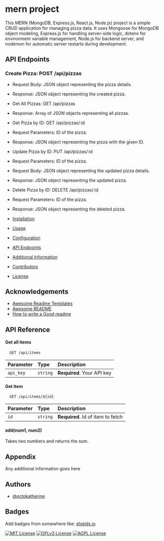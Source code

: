 
# mern project

This MERN (MongoDB, Express.js, React.js, Node.js) project is a simple CRUD application for managing pizza data. It uses Mongoose for MongoDB object modeling, Express.js for handling server-side logic, dotenv for environment variable management, Node.js for backend server, and nodemon for automatic server restarts during development.

## API Endpoints
### Create Pizza: POST /api/pizzas
-  Request Body: JSON object representing the pizza details.
- Response: JSON object representing the created pizza.
- Get All Pizzas: GET /api/pizzas

- Response: Array of JSON objects representing all pizzas.
- Get Pizza by ID: GET /api/pizzas/:id

- Request Parameters: ID of the pizza.
- Response: JSON object representing the pizza with the given ID.
- Update Pizza by ID: PUT /api/pizzas/:id

- Request Parameters: ID of the pizza.
- Request Body: JSON object representing the updated pizza details.
- Response: JSON object representing the updated pizza.
- Delete Pizza by ID: DELETE /api/pizzas/:id

- Request Parameters: ID of the pizza.
- Response: JSON object representing the deleted pizza.

- [Installation](#installation)
- [Usage](#usage)
- [Configuration](#configuration)
- [API Endpoints](#api-endpoints)
- [Additional Information](#additional-information)
- [Contributors](#contributors)
- [License](#license)
## Acknowledgements

 - [Awesome Readme Templates](https://awesomeopensource.com/project/elangosundar/awesome-README-templates)
 - [Awesome README](https://github.com/matiassingers/awesome-readme)
 - [How to write a Good readme](https://bulldogjob.com/news/449-how-to-write-a-good-readme-for-your-github-project)


## API Reference

#### Get all items

```http
  GET /api/items
```

| Parameter | Type     | Description                |
| :-------- | :------- | :------------------------- |
| `api_key` | `string` | **Required**. Your API key |

#### Get item

```http
  GET /api/items/${id}
```

| Parameter | Type     | Description                       |
| :-------- | :------- | :-------------------------------- |
| `id`      | `string` | **Required**. Id of item to fetch |

#### add(num1, num2)

Takes two numbers and returns the sum.


## Appendix

Any additional information goes here


## Authors

- [@octokatherine](https://www.github.com/octokatherine)


## Badges

Add badges from somewhere like: [shields.io](https://shields.io/)

[![MIT License](https://img.shields.io/badge/License-MIT-green.svg)](https://choosealicense.com/licenses/mit/)
[![GPLv3 License](https://img.shields.io/badge/License-GPL%20v3-yellow.svg)](https://opensource.org/licenses/)
[![AGPL License](https://img.shields.io/badge/license-AGPL-blue.svg)](http://www.gnu.org/licenses/agpl-3.0)

